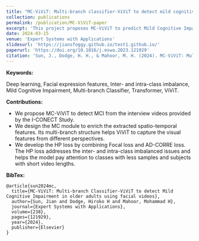 ```yaml
---
title: "MC-ViViT: Multi-branch classifier-ViViT to detect mild cognitive impairment in older adults using facial videos"
collection: publications
permalink: /publication/MC-ViViT-paper
excerpt: 'This project proposes MC-ViViT to predict Mild Cognitive Impairment in the early stage from I-CONECT Study videos.'
date: 2024-03-15
venue: 'Expert Systems with Applications'
slidesurl: 'https://jiansfoggy.github.io/test1.github.io/'
paperurl: 'https://doi.org/10.1016/j.eswa.2023.121929'
citation: 'Sun, J., Dodge, H. H., & Mahoor, M. H. (2024). MC-ViViT: Multi-branch classifier-ViViT to detect mild cognitive impairment in older adults using facial videos. <i>Expert Systems with Applications</i>, 238, 121929.'
---
```


**Keywords:** 

Deep learning, Facial expression features, Inter- and intra-class imbalance, Mild Cognitive Impairment, Multi-branch Classifier, Transformer, ViViT.

**Contributions:**

- We propose MC-ViViT to detect MCI from the interview videos provided by the I-CONECT Study.
- We design the MC module to enrich the extracted spatio-temporal features. Its multi-branch structure helps ViViT to capture the visual features from different perspectives.
- We develop the HP loss by combining Focal loss and AD-CORRE loss. The HP loss addresses the inter- and intra-class imbalanced issues and helps the model pay attention to classes with less samples and subjects with short video lengths.


**BibTex:**
```web
@article{sun2024mc,
  title={MC-ViViT: Multi-branch Classifier-ViViT to detect Mild Cognitive Impairment in older adults using facial videos},
  author={Sun, Jian and Dodge, Hiroko H and Mahoor, Mohammad H},
  journal={Expert Systems with Applications},
  volume={238},
  pages={121929},
  year={2024},
  publisher={Elsevier}
}
```